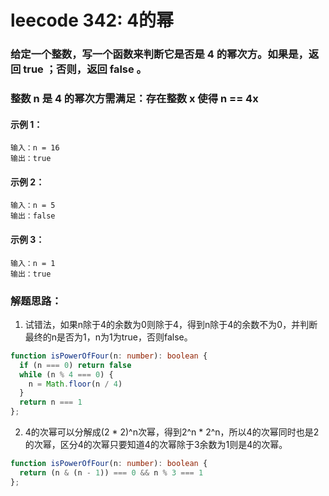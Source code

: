 # leecode 342: 4的幂

### 给定一个整数，写一个函数来判断它是否是 4 的幂次方。如果是，返回 true ；否则，返回 false 。

### 整数 n 是 4 的幂次方需满足：存在整数 x 使得 n == 4x

#### 示例 1：
```
输入：n = 16
输出：true
```
#### 示例 2：
```
输入：n = 5
输出：false
```
#### 示例 3：
```
输入：n = 1
输出：true
```

### 解题思路：
1. 试错法，如果n除于4的余数为0则除于4，得到n除于4的余数不为0，并判断最终的n是否为1，n为1为true，否则false。
```ts
function isPowerOfFour(n: number): boolean {
  if (n === 0) return false
  while (n % 4 === 0) {
    n = Math.floor(n / 4)
  }
  return n === 1
};
```

2. 4的次幂可以分解成(2 * 2)^n次幂，得到2^n * 2^n，所以4的次幂同时也是2的次幂，区分4的次幂只要知道4的次幂除于3余数为1则是4的次幂。
```ts
function isPowerOfFour(n: number): boolean {
  return (n & (n - 1)) === 0 && n % 3 === 1
};
```